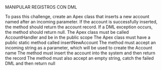 MANIPULAR REGISTROS CON DML

To pass this challenge, create an Apex class that inserts a new account named after an incoming parameter. If the account is successfully inserted, the method should return the account record. If a DML exception occurs, the method should return null.
The Apex class must be called AccountHandler and be in the public scope
The Apex class must have a public static method called insertNewAccount
The method must accept an incoming string as a parameter, which will be used to create the Account name
The method must insert the account into the system and then return the record
The method must also accept an empty string, catch the failed DML and then return null